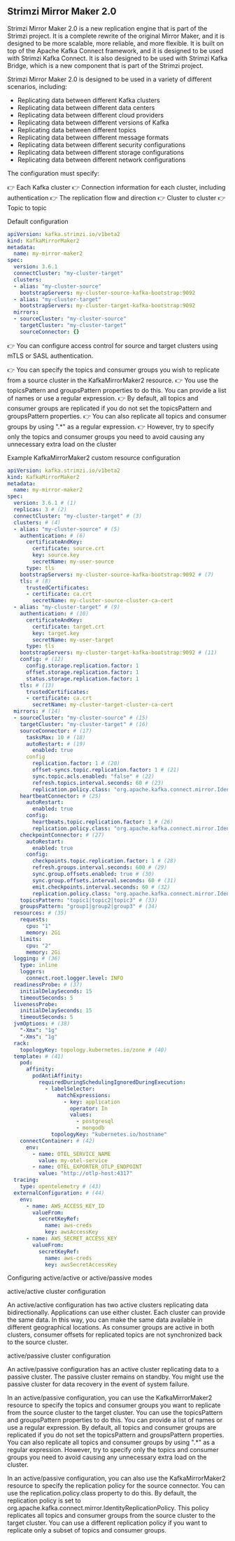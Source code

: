

Strimzi Mirror Maker 2.0
------------------------

Strimzi Mirror Maker 2.0 is a new replication engine that is part of the Strimzi project. 
It is a complete rewrite of the original Mirror Maker, and it is designed to be more scalable, more reliable, and more flexible. 
It is built on top of the Apache Kafka Connect framework, and it is designed to be used with Strimzi Kafka Connect. 
It is also designed to be used with Strimzi Kafka Bridge, which is a new component that is part of the Strimzi project.

Strimzi Mirror Maker 2.0 is designed to be used in a variety of different scenarios, including:

- Replicating data between different Kafka clusters
- Replicating data between different data centers
- Replicating data between different cloud providers
- Replicating data between different versions of Kafka
- Replicating data between different topics
- Replicating data between different message formats
- Replicating data between different security configurations
- Replicating data between different storage configurations
- Replicating data between different network configurations


The configuration must specify:

👉 Each Kafka cluster
👉 Connection information for each cluster, including authentication
👉 The replication flow and direction
👉 Cluster to cluster
👉 Topic to topic

Default configuration

```yaml
apiVersion: kafka.strimzi.io/v1beta2
kind: KafkaMirrorMaker2
metadata:
  name: my-mirror-maker2
spec:
  version: 3.6.1
  connectCluster: "my-cluster-target"
  clusters:
  - alias: "my-cluster-source"
    bootstrapServers: my-cluster-source-kafka-bootstrap:9092
  - alias: "my-cluster-target"
    bootstrapServers: my-cluster-target-kafka-bootstrap:9092
  mirrors:
  - sourceCluster: "my-cluster-source"
    targetCluster: "my-cluster-target"
    sourceConnector: {}
```

👉 You can configure access control for source and target clusters using mTLS or SASL authentication.

👉 You can specify the topics and consumer groups you wish to replicate from a source cluster in the KafkaMirrorMaker2 resource. 
👉 You use the topicsPattern and groupsPattern properties to do this. You can provide a list of names or use a regular expression. 
👉 By default, all topics and consumer groups are replicated if you do not set the topicsPattern and groupsPattern properties. 
👉 You can also replicate all topics and consumer groups by using ".*" as a regular expression. 
👉 However, try to specify only the topics and consumer groups you need to avoid causing any unnecessary extra load on the cluster


Example KafkaMirrorMaker2 custom resource configuration



```yaml
apiVersion: kafka.strimzi.io/v1beta2
kind: KafkaMirrorMaker2
metadata:
  name: my-mirror-maker2
spec:
  version: 3.6.1 # (1)
  replicas: 3 # (2)
  connectCluster: "my-cluster-target" # (3)
  clusters: # (4)
  - alias: "my-cluster-source" # (5)
    authentication: # (6)
      certificateAndKey:
        certificate: source.crt
        key: source.key
        secretName: my-user-source
      type: tls
    bootstrapServers: my-cluster-source-kafka-bootstrap:9092 # (7)
    tls: # (8)
      trustedCertificates:
      - certificate: ca.crt
        secretName: my-cluster-source-cluster-ca-cert
  - alias: "my-cluster-target" # (9)
    authentication: # (10)
      certificateAndKey:
        certificate: target.crt
        key: target.key
        secretName: my-user-target
      type: tls
    bootstrapServers: my-cluster-target-kafka-bootstrap:9092 # (11)
    config: # (12)
      config.storage.replication.factor: 1
      offset.storage.replication.factor: 1
      status.storage.replication.factor: 1
    tls: # (13)
      trustedCertificates:
      - certificate: ca.crt
        secretName: my-cluster-target-cluster-ca-cert
  mirrors: # (14)
  - sourceCluster: "my-cluster-source" # (15)
    targetCluster: "my-cluster-target" # (16)
    sourceConnector: # (17)
      tasksMax: 10 # (18)
      autoRestart: # (19)
        enabled: true
      config
        replication.factor: 1 # (20)
        offset-syncs.topic.replication.factor: 1 # (21)
        sync.topic.acls.enabled: "false" # (22)
        refresh.topics.interval.seconds: 60 # (23)
        replication.policy.class: "org.apache.kafka.connect.mirror.IdentityReplicationPolicy" # (24)
    heartbeatConnector: # (25)
      autoRestart:
        enabled: true
      config:
        heartbeats.topic.replication.factor: 1 # (26)
        replication.policy.class: "org.apache.kafka.connect.mirror.IdentityReplicationPolicy"
    checkpointConnector: # (27)
      autoRestart:
        enabled: true
      config:
        checkpoints.topic.replication.factor: 1 # (28)
        refresh.groups.interval.seconds: 600 # (29)
        sync.group.offsets.enabled: true # (30)
        sync.group.offsets.interval.seconds: 60 # (31)
        emit.checkpoints.interval.seconds: 60 # (32)
        replication.policy.class: "org.apache.kafka.connect.mirror.IdentityReplicationPolicy"
    topicsPattern: "topic1|topic2|topic3" # (33)
    groupsPattern: "group1|group2|group3" # (34)
  resources: # (35)
    requests:
      cpu: "1"
      memory: 2Gi
    limits:
      cpu: "2"
      memory: 2Gi
  logging: # (36)
    type: inline
    loggers:
      connect.root.logger.level: INFO
  readinessProbe: # (37)
    initialDelaySeconds: 15
    timeoutSeconds: 5
  livenessProbe:
    initialDelaySeconds: 15
    timeoutSeconds: 5
  jvmOptions: # (38)
    "-Xmx": "1g"
    "-Xms": "1g"
  rack:
    topologyKey: topology.kubernetes.io/zone # (40)
  template: # (41)
    pod:
      affinity:
        podAntiAffinity:
          requiredDuringSchedulingIgnoredDuringExecution:
            - labelSelector:
                matchExpressions:
                  - key: application
                    operator: In
                    values:
                      - postgresql
                      - mongodb
              topologyKey: "kubernetes.io/hostname"
    connectContainer: # (42)
      env:
        - name: OTEL_SERVICE_NAME
          value: my-otel-service
        - name: OTEL_EXPORTER_OTLP_ENDPOINT
          value: "http://otlp-host:4317"
  tracing:
    type: opentelemetry # (43)
  externalConfiguration: # (44)
    env:
      - name: AWS_ACCESS_KEY_ID
        valueFrom:
          secretKeyRef:
            name: aws-creds
            key: awsAccessKey
      - name: AWS_SECRET_ACCESS_KEY
        valueFrom:
          secretKeyRef:
            name: aws-creds
            key: awsSecretAccessKey
```


Configuring active/active or active/passive modes


active/active cluster configuration

An active/active configuration has two active clusters replicating data bidirectionally. Applications can use either cluster. Each cluster can provide the same data. In this way, you can make the same data available in different geographical locations. As consumer groups are active in both clusters, consumer offsets for replicated topics are not synchronized back to the source cluster.

active/passive cluster configuration

An active/passive configuration has an active cluster replicating data to a passive cluster. The passive cluster remains on standby. You might use the passive cluster for data recovery in the event of system failure.

In an active/passive configuration, you can use the KafkaMirrorMaker2 resource to specify the topics and consumer groups you want to replicate from the source cluster to the target cluster. You can use the topicsPattern and groupsPattern properties to do this. You can provide a list of names or use a regular expression. By default, all topics and consumer groups are replicated if you do not set the topicsPattern and groupsPattern properties. You can also replicate all topics and consumer groups by using ".*" as a regular expression. However, try to specify only the topics and consumer groups you need to avoid causing any unnecessary extra load on the cluster.

In an active/passive configuration, you can also use the KafkaMirrorMaker2 resource to specify the replication policy for the source connector. You can use the replication.policy.class property to do this. By default, the replication policy is set to org.apache.kafka.connect.mirror.IdentityReplicationPolicy. This policy replicates all topics and consumer groups from the source cluster to the target cluster. You can use a different replication policy if you want to replicate only a subset of topics and consumer groups.